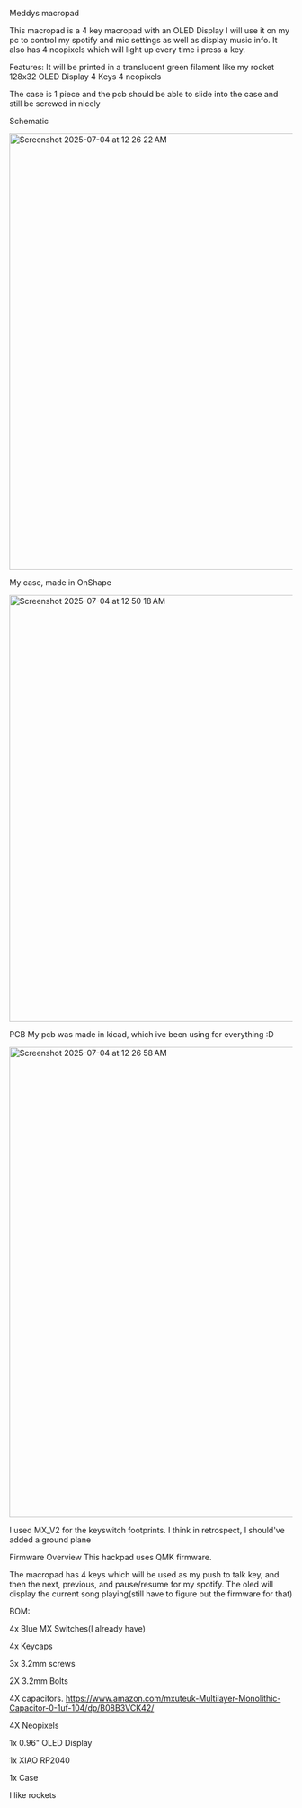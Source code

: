Meddys macropad


This macropad is a 4 key macropad with an OLED Display
I will use it on my pc to control my spotify and mic settings as well as display music info. It also has 4 neopixels which will light up every time i press a key.

Features:
It will be printed in a translucent green filament like my rocket
128x32 OLED Display
4 Keys
4 neopixels

The case is 1 piece and the pcb should be able to slide into the case and still be screwed in nicely

Schematic

<img width="775" alt="Screenshot 2025-07-04 at 12 26 22 AM" src="https://github.com/user-attachments/assets/92aef736-f040-4f1e-a4d1-547678cf2afd" />


My case, made in OnShape

<img width="758" alt="Screenshot 2025-07-04 at 12 50 18 AM" src="https://github.com/user-attachments/assets/1cc440b7-db19-4999-ad11-b89441874f01" />

PCB
My pcb was made in kicad, which ive been using for everything :D


<img width="836" alt="Screenshot 2025-07-04 at 12 26 58 AM" src="https://github.com/user-attachments/assets/e1432909-da8b-4276-87bd-8cad17e96e43" />


I used MX_V2 for the keyswitch footprints. I think in retrospect, I should've added a ground plane

Firmware Overview
This hackpad uses QMK firmware.

The macropad has 4 keys which will be used as my push to talk key, and then the next, previous, and pause/resume for my spotify.
The oled will display the current song playing(still have to figure out the firmware for that)

BOM:

4x Blue MX Switches(I already have)

4x Keycaps

3x 3.2mm screws

2X 3.2mm Bolts

4X capacitors.
https://www.amazon.com/mxuteuk-Multilayer-Monolithic-Capacitor-0-1uf-104/dp/B08B3VCK42/

4X Neopixels

1x 0.96" OLED Display

1x XIAO RP2040

1x Case

I like rockets

